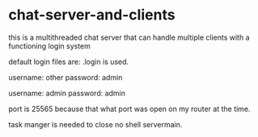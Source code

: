 # chat-server-and-clients
this is a multithreaded chat server that can handle multiple clients with a functioning login system

default login files are:
.login is used.

username:
other
password:
admin

username:
admin
password:
admin

port is 25565 because that what port was open on my router at the time.

task manger is needed to close no shell servermain.

